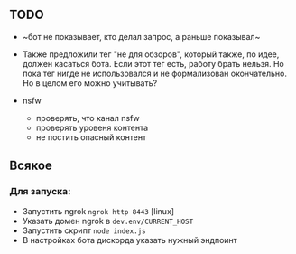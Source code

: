 ## TODO

* ~бот не показывает, кто делал запрос, а раньше показывал~

* Также предложили тег "не для обзоров", который также, по идее, должен касаться бота. Если этот тег есть, работу брать нельзя.
Но пока тег нигде не использовался и не формализован окончательно. Но в целом его можно учитывать?

* nsfw
    * проверять, что канал nsfw
    * проверять уровеня контента
    * не постить опасный контент

## Всякое

### Для запуска:
 * Запустить ngrok `ngrok http 8443` [linux]
 * Указать домен ngrok в `dev.env/CURRENT_HOST`
 * Запустить скрипт `node index.js`
 * В настройках бота дискорда указать нужный эндпоинт